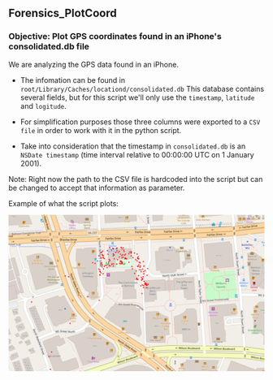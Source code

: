 ## Forensics_PlotCoord

### Objective: Plot GPS coordinates found in an iPhone's consolidated.db file


We are analyzing the GPS data found in an iPhone. 

- The infomation can be found in `root/Library/Caches/locationd/consolidated.db`
This database contains several fields, but for this script we'll only use the `timestamp`, `latitude` and `logitude`. 

- For simplification purposes those three columns were exported to a `CSV file` in order to work with it in the python script.

- Take into consideration that the timestamp in `consolidated.db` is an `NSDate timestamp` (time interval relative to 00:00:00 UTC on 1 January 2001).



Note: Right now the path to the CSV file is hardcoded into the script but can be changed to accept that information as parameter.


Example of what the script plots:

![alt text](Images/locations_6_13.PNG "GPS coordinates")
